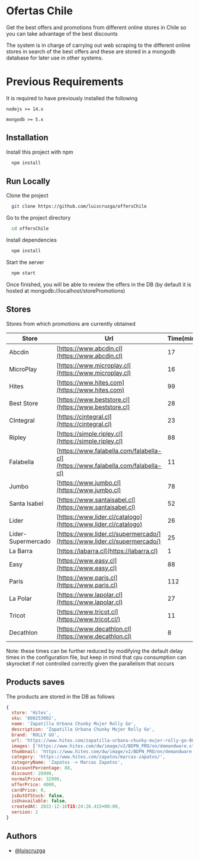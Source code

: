 
# Ofertas Chile

Get the best offers and promotions from different online stores in Chile so you can take advantage of the best discounts

The system is in charge of carrying out web scraping to the different online stores in search of the best offers and these are stored in a mongodb database for later use in other systems.

# Previous Requirements

It is required to have previously installed the following

`nodejs >= 14.x`

`mongodb >= 5.x`
## Installation

Install this project with npm

```bash
  npm install
```
    
## Run Locally

Clone the project

```bash
  git clone https://github.com/luiscruzga/offersChile
```

Go to the project directory

```bash
  cd offersChile
```

Install dependencies

```bash
  npm install
```

Start the server

```bash
  npm start
```

Once finished, you will be able to review the offers in the DB (by default it is hosted at mongodb://localhost/storePromotions)

## Stores
Stores from which promotions are currently obtained

| Store             | Url                                                                |Time(minutes)
| ----------------- | ------------------------------------------------------------------ |------------------- |
| Abcdin | [https://www.abcdin.cl](https://www.abcdin.cl) | 17 |
| MicroPlay | [https://www.microplay.cl](https://www.microplay.cl) | 16 |
| Hites | [https://www.hites.com](https://www.hites.com) | 99 |
| Best Store | [https://www.beststore.cl](https://www.beststore.cl) | 28 |
| CIntegral | [https://cintegral.cl](https://cintegral.cl) | 23 |
| Ripley | [https://simple.ripley.cl](https://simple.ripley.cl) | 88 |
| Falabella | [https://www.falabella.com/falabella-cl](https://www.falabella.com/falabella-cl) | 11 |
| Jumbo | [https://www.jumbo.cl](https://www.jumbo.cl) | 78 |
| Santa Isabel | [https://www.santaisabel.cl](https://www.santaisabel.cl) | 52 |
| Lider | [https://www.lider.cl/catalogo](https://www.lider.cl/catalogo) | 26 |
| Lider-Supermercado | [https://www.lider.cl/supermercado/](https://www.lider.cl/supermercado/) | 25 |
| La Barra | [https://labarra.cl](https://labarra.cl) | 1 |
| Easy | [https://www.easy.cl](https://www.easy.cl) | 88 |
| Paris | [https://www.paris.cl](https://www.paris.cl) | 112 |
| La Polar | [https://www.lapolar.cl](https://www.lapolar.cl) | 27 |
| Tricot | [https://www.tricot.cl](https://www.tricot.cl/) | 11 |
| Decathlon | [https://www.decathlon.cl](https://www.decathlon.cl) | 8 |

Note: these times can be further reduced by modifying the default delay times in the configuration file, but keep in mind that cpu consumption can skyrocket if not controlled correctly given the parallelism that occurs

## Products saves

The products are stored in the DB as follows

```js
{
  store: 'Hites',
  sku: '808253002',
  name: 'Zapatilla Urbana Chunky Mujer Rolly Go',
  description: 'Zapatilla Urbana Chunky Mujer Rolly Go',
  brand: 'ROLLY GO',
  url: 'https://www.hites.com/zapatilla-urbana-chunky-mujer-rolly-go-808253002.html',
  images: ['https://www.hites.com/dw/image/v2/BDPN_PRD/on/demandware.static/-/Sites-mastercatalog_HITES/default/dw9ec95f9c/images/original/calzado-mujer/808253001.jpg?sw=400&sh=400'],
  thumbnail: 'https://www.hites.com/dw/image/v2/BDPN_PRD/on/demandware.static/-/Sites-mastercatalog_HITES/default/dw9ec95f9c/images/original/calzado-mujer/808253001.jpg?sw=400&sh=400',
  category: 'https://www.hites.com/zapatos/marcas-zapatos/',
  categoryName: 'Zapatos -> Marcas Zapatos',
  discountPercentage: 88,
  discount: 28990,
  normalPrice: 32990,
  offerPrice: 4000,
  cardPrice: 0,
  isOutOfStock: false,
  isUnavailable: false,
  createdAt: 2022-12-16T15:24:26.415+00:00,
  version: 2
}
```

## Authors

- [@luiscruzga](https://www.github.com/luiscruzga)

